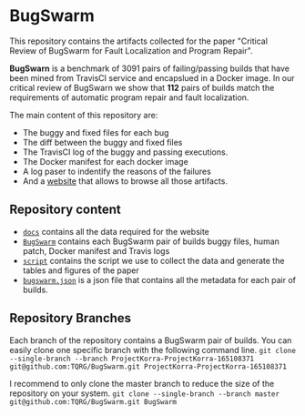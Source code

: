 # BugSwarm

This repository contains the artifacts collected for the paper "Critical Review of BugSwarm for Fault Localization and Program Repair".

**BugSwarn** is a benchmark of 3091 pairs of failing/passing builds that have been mined from TravisCI service and encapslued in a Docker image. 
In our critical review of BugSwarn we show that **112** pairs of builds match the requirements of automatic program repair and fault localization.

The main content of this repository are:

* The buggy and fixed files for each bug
* The diff between the buggy and fixed files
* The TravisCI log of the buggy and passing executions.
* The Docker manifest for each docker image
* A log paser to indentify the reasons of the failures
* And a [website](https://tqrg.github.io/BugSwarm/) that allows to browse all those artifacts.

## Repository content

* [`docs`](docs) contains all the data required for the website
* [`BugSwarm`](BugSwarm) contains each BugSwarm pair of builds buggy files, human patch, Docker manifest and Travis logs
* [`script`](script) contains the script we use to collect the data and generate the tables and figures of the paper
* [`bugswarm.json`](bugswarm.json) is a json file that contains all the metadata for each pair of builds.

## Repository Branches

Each branch of the repository contains a BugSwarm pair of builds. You can easily clone one specific branch with the following command line.
`git clone --single-branch --branch ProjectKorra-ProjectKorra-165108371 git@github.com:TQRG/BugSwarm.git ProjectKorra-ProjectKorra-165108371`

I recommend to only clone the master branch to reduce the size of the repository on your system.
`git clone --single-branch --branch master git@github.com:TQRG/BugSwarm.git BugSwarm`